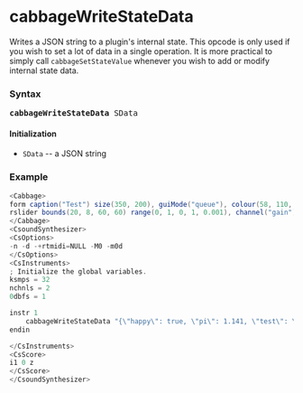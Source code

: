 # cabbageWriteStateData

Writes a JSON string to a plugin's internal state. This opcode is only used if you wish to set a lot of data in a single operation. It is more practical to simply call `cabbageSetStateValue` whenever you wish to add or modify internal state data.

### Syntax

<pre><b>cabbageWriteStateData</b> SData </pre>

#### Initialization

* `SData` -- a JSON string

### Example

```csharp
<Cabbage>
form caption("Test") size(350, 200), guiMode("queue"), colour(58, 110, 182), pluginId("sfi1")
rslider bounds(20, 8, 60, 60) range(0, 1, 0, 1, 0.001), channel("gain"), text("Gain")
</Cabbage>
<CsoundSynthesizer>
<CsOptions>
-n -d -+rtmidi=NULL -M0 -m0d 
</CsOptions>
<CsInstruments>
; Initialize the global variables. 
ksmps = 32
nchnls = 2
0dbfs = 1

instr 1
    cabbageWriteStateData "{\"happy\": true, \"pi\": 1.141, \"test\": \"hello\", \"list\":[1, 0, 2, 3, 4, 5, 2, 3, 6],\"stringList\":[\"hi\", \"who\", \"goes\", \"there\"]"
endin

</CsInstruments>
<CsScore>
i1 0 z
</CsScore>
</CsoundSynthesizer>
```


